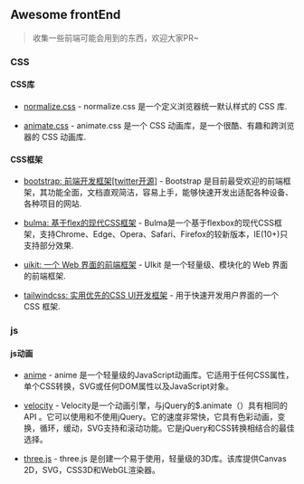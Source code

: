 ## Awesome frontEnd

>  收集一些前端可能会用到的东西，欢迎大家PR~

### CSS

#### CSS库

- [normalize.css](https://github.com/necolas/normalize.css) - normalize.css 是一个定义浏览器统一默认样式的 CSS 库.

- [animate.css](https://github.com/daneden/animate.css) - animate.css 是一个 CSS 动画库，是一个很酷、有趣和跨浏览器的 CSS 动画库.


#### CSS框架

- [bootstrap: 前端开发框架[twitter开源]](https://github.com/twbs/bootstrap) - Bootstrap 是目前最受欢迎的前端框架，其功能全面，文档直观简洁，容易上手，能够快速开发出适配各种设备、各种项目的网站.

- [bulma: 基于flex的现代CSS框架](https://github.com/jgthms/bulma) - Bulma是一个基于flexbox的现代CSS框架，支持Chrome、Edge、Opera、Safari、Firefox的较新版本，IE(10+)只支持部分效果.

- [uikit: 一个 Web 界面的前端框架](https://github.com/uikit/uikit) - UIkit 是一个轻量级、模块化的 Web 界面的前端框架.

- [tailwindcss: 实用优先的CSS UI开发框架](https://github.com/tailwindcss/tailwindcss) - 用于快速开发用户界面的一个 CSS 框架.


### js

#### js动画

- [anime](https://github.com/juliangarnier/anime) - anime 是一个轻量级的JavaScript动画库。它适用于任何CSS属性，单个CSS转换，SVG或任何DOM属性以及JavaScript对象。

- [velocity](https://github.com/julianshapiro/velocity) - Velocity是一个动画引擎，与jQuery的$.animate（）具有相同的API 。它可以使用和不使用jQuery。它的速度非常快，它具有色彩动画，变换，循环，缓动，SVG支持和滚动功能。它是jQuery和CSS转换相结合的最佳选择。

- [three.js](https://github.com/mrdoob/three.js) - three.js 是创建一个易于使用，轻量级的3D库。该库提供Canvas 2D，SVG，CSS3D和WebGL渲染器。